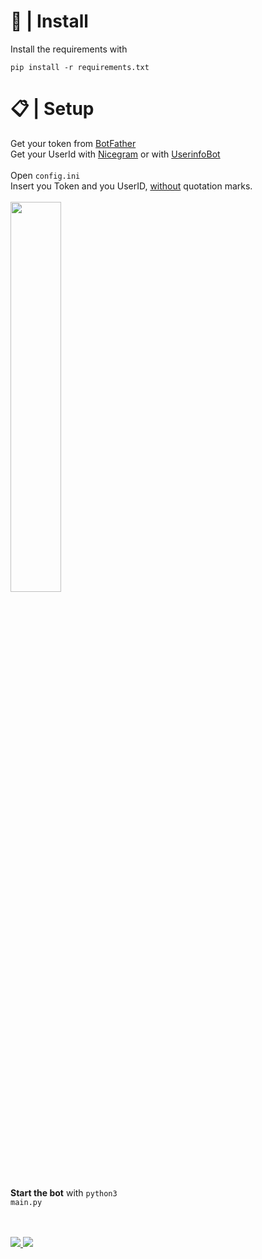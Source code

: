 
# 🔗 | Install

Install the requirements with

<code>pip install -r requirements.txt</code>

 
# 📋 | Setup

Get your token from <a href = "https://t.me/BotFather">BotFather</a><br>
Get your UserId with <a href = "https://my.nicegram.app/#/login">Nicegram</a> or with <a href = "https://t.me/userinfobot">UserinfoBot</a><br><br>
Open <code>config.ini</code><br>
Insert you Token and you UserID, <u>without</u> quotation marks.<br><br>
<img src="https://i.imgur.com/0kvNQrY.png" style = "width: 40%"><img><br><br>
<strong>Start the bot</strong> with <code>python3 main.py</code><br><br><br>


<p>
<a href="https://t.me/stehack" target="_blank"><img src="https://img.shields.io/badge/-telegram-62a8de?style=for-the-badge&logo=telegram&logoColor=white">
<a href="https://github.com/stehack27" target="_blank"><img src="https://img.shields.io/badge/-github-333?style=for-the-badge&logo=github&logoColor=white">
</p>
